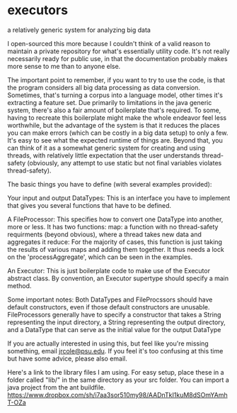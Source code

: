 # executors
a relatively generic system for analyzing big data

I open-sourced this more because I couldn't think of a valid reason to maintain a private repository for what's essentially
utility code. It's not really necessarily ready for public use, in that the documentation probably makes more sense to me
than to anyone else.

The important point to remember, if you want to try to use the code, is that the program considers all big data processing
as data conversion. Sometimes, that's turning a corpus into a language model, other times it's extracting a feature set. Due
primarily to limitations in the java generic system, there's also a fair amount of boilerplate that's required. To some, having to
recreate this boilerplate might make the whole endeavor feel less worthwhile, but the advantage of the system is that it reduces
the places you can make errors (which can be costly in a big data setup) to only a few. It's easy to see what the expected 
runtime of things are. Beyond that, you can think of it as a somewhat generic system for creating and using threads, with
relatively little expectation that the user understands thread-safety (obviously, any attempt to use static but not final variables
violates thread-safety).

The basic things you have to define (with several examples provided):

Your input and output DataTypes: 
This is an interface you have to implement that gives you several functions that have to be defined.

A FileProcessor:
This specifies how to convert one DataType into another, more or less. It has two functions:
map: a function with no thread-safety requirments (beyond obvious), where a thread takes new data and aggregates it
reduce: For the majority of cases, this function is just taking the results of various maps and adding them together. It thus 
needs a lock on the 'processAggregate', which can be seen in the examples.

An Executor:
This is just boilerplate code to make use of the Executor abstract class. By convention, an Executor supertype should specify 
a main method.

Some important notes:
Both DataTypes and FileProcssors should have default constructors, even if those default constructors are unusable. 
FileProcessors generally have to specify a constructor that takes a String representing the input directory, a String representing
the output directory, and a DataType that can serve as the initial value for the output DataType

If you are actually interested in using this, but feel like you're missing something, email jrcole@psu.edu. If you feel it's too
confusing at this time but have some advice, please also email.


Here's a link to the library files I am using. For easy setup, place these in a folder called "lib/" in the same directory as your src folder. You can import a java project from the ant buildfile.  https://www.dropbox.com/sh/i7aa3sor510my98/AADnTkI1kuM8dSOmYAmhT-OZa  
